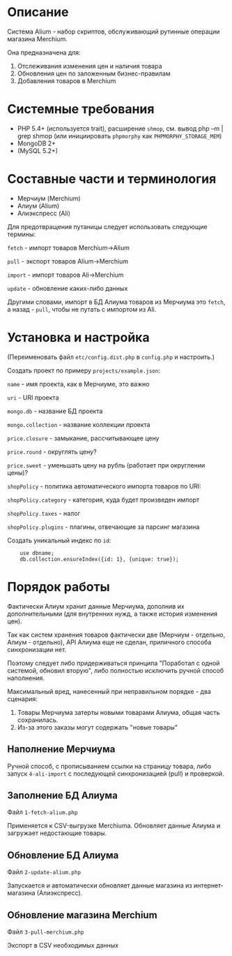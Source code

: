 Описание
========

Система Alium - набор скриптов, обслуживающий рутинные операции магазина Merchium.

Она предназначена для:

1. Отслеживания изменения цен и наличия товара
2. Обновления цен по заложенным бизнес-правилам
3. Добавления товаров в Merchium

Системные требования
====================

* PHP 5.4+ (используется trait), расширение `shmop`, см. вывод php –m | grep shmop (или инициировать `phpmorphy` как `PHPMORPHY_STORAGE_MEM`)
* MongoDB 2+
* (MySQL 5.2+)

Составные части и терминология
==============================

* Мерчиум (Merchium)
* Алиум (Alium)
* Алиэкспресс (Ali)

Для предотвращения путаницы следует использовать следующие термины:

`fetch` - импорт товаров Merchium->Alium

`pull` - экспорт товаров Alium->Merchium

`import` - импорт товаров Ali->Merchium

`update` - обновление каких-либо данных

Другими словами, импорт в БД Алиума товаров из Мерчиума это `fetch`, а назад - `pull`, чтобы не путать с импортом из Ali.

Установка и настройка
=====================

(Переименовать файл `etc/config.dist.php` в `config.php` и настроить.)

Создать проект по примеру `projects/example.json`:

`name` - имя проекта, как в Мерчиуме, это важно

`uri` - URI проекта

`mongo.db` - название БД проекта

`mongo.collection` - название коллекции проекта

`price.closure` - замыкание, рассчитывающее цену

`price.round` - округлять цену?

`price.sweet` - уменьшать цену на рубль (работает при округлении цены)?

`shopPolicy` - политика автоматического импорта товаров по URI:

`shopPolicy.category` - категория, куда будет произведен импорт

`shopPolicy.taxes` - налог

`shopPolicy.plugins` - плагины, отвечающие за парсинг магазина


Создать уникальный индекс по `id`:

        use dbname;
        db.collection.ensureIndex({id: 1}, {unique: true});


Порядок работы
==============

Фактически Алиум хранит данные Мерчиума, дополнив их дополнительными (для внутренних нужд, а также история изменения цен).

Так как систем хранения товаров фактически две (Мерчиум - отдельно, Алиум - отдельно), API Алиума еще не сделан, приличного способа синхронизации нет.

Поэтому следует либо придерживаться принципа "Поработал с одной системой, обновил вторую", либо полностью исключить ручной способ наполнения.

Максимальный вред, нанесенный при неправильном порядке - два сценария:

  1. Товары Мерчиума затерты новыми товарами Алиума, общая часть сохранилась.
  2. Из-за этого заказы могут содержать "новые товары"

Наполнение Мерчиума
-------------------

Ручной способ, с прописыванием ссылки на страницу товара, либо запуск `4-ali-import` с последующей синхронизацией (pull) и проверкой.

Заполнение БД Алиума
--------------------

Файл `1-fetch-alium.php`

Применяется к CSV-выгрузке Merchiumа. Обновляет данные Алиума и загружает недостающие товары.

Обновление БД Алиума
--------------------

Файл `2-update-alium.php`

Запускается и автоматически обновляет данные магазина из интернет-магазина (Алиэкспресс).


Обновление магазина Merchium
----------------------------

Файл `3-pull-merchium.php`

Экспорт в CSV необходимых данных
